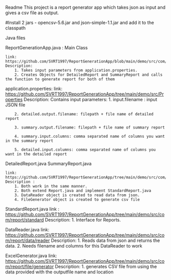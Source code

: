 Readme
This project is a report generator app which takes json as input and gives a csv file as output.

#Install 2 jars - opencsv-5.6.jar and json-simple-1.1.jar and add it to the classpath


Java files

ReportGenerationApp.java : Main Class

	link: https://github.com/SVRT1997/ReportGenerationApp/blob/main/demo/src/com/report/main/ReportGenerationApp.java
	Description: 
		1. Takes input parameters from application.properties. 
		2. Creates Objects for DetailedReport and SummaryReport and calls the function to generate report for both of them



application.properties:
	link: https://github.com/SVRT1997/ReportGenerationApp/tree/main/demo/src/Properties
	Description:
	 Contains input parameters:
		1. input.filename : input JSON file

		2. detailed.output.filename: filepath + file name of detailed report
		
		3. summary.output.filename: filepath + file name of summary report
		
		4. summary.input.columns: comma separated name of columns you want in the summary report
		
		5. detailed.input.columns: comma separated name of columns you want in the detailed report
		

DetailedReport.java
SummaryReport.java
	
	link: https://github.com/SVRT1997/ReportGenerationApp/tree/main/demo/src/com/report/generator
	Description :
		1. Both work in the same manner.
		2. Both extend Report.java and implement StandardReport.java
		3. DataReader object is created to read data from json.
		4. FileGenerator object is created to generate csv file


StandardReport.java
	link : https://github.com/SVRT1997/ReportGenerationApp/tree/main/demo/src/com/report/standard
	Description:
		1. Interface for Reports.

DataReader.java
	link: https://github.com/SVRT1997/ReportGenerationApp/tree/main/demo/src/com/report/data/reader
	Description:
		1. Reads data from json and returns the data. <can you database for the reader>
		2. Needs filename and columns for this DataReader to work

ExcelGenerator.java
	link: https://github.com/SVRT1997/ReportGenerationApp/tree/main/demo/src/com/report/file/generator
	Description: 
		1. generates CSV file from using the data provided with the outputfile name and location




